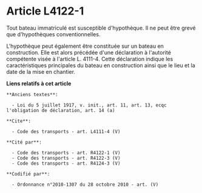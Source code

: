 # Article L4122-1

Tout bateau immatriculé est susceptible d'hypothèque. Il ne peut être grevé que d'hypothèques conventionnelles.

L'hypothèque peut également être constituée sur un bateau en construction. Elle est alors précédée d'une déclaration à
l'autorité compétente visée à l'article L. 4111-4. Cette déclaration indique les caractéristiques principales du bateau en
construction ainsi que le lieu et la date de la mise en chantier.

**Liens relatifs à cet article**

	**Anciens textes**:

	  - Loi du 5 juillet 1917, v. init., art. 11, art. 13, ecqc l'obligation de déclaration, art. 14 (a)

	**Cite**:

	  - Code des transports - art. L4111-4 (V)

	**Cité par**:

	  - Code des transports - art. R4122-1 (V)
	  - Code des transports - art. R4122-3 (V)
	  - Code des transports - art. R4124-3 (V)

	**Codifié par**:

	  - Ordonnance n°2010-1307 du 28 octobre 2010 - art. (V)
